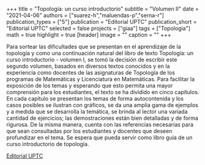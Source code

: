 +++
title = "Topología: un curso introductorio"
subtitle = "Volumen II"
date = "2021-04-06"
authors = ["suarez-h","maluendas-p","serna-r"]
publication_types = ["5"]
publication = "Editorial UPTC"
publication_short = "Editorial UPTC"
selected = false
projects = ["giaa"]
tags = ["Topologia"]
math = true
highlight = true
[header]
image = ""
caption = ""
+++

Para sortear las dificultades que se presentan en el aprendizaje de la topología y como una continuación natural del libro de texto Topología: un curso introductorio - volumen I, se tomó la decisión de escribir este segundo volumen, basados en diversos textos conocidos y en la experiencia como docentes de las asignaturas de Topología de los programas de Matemáticas y Licenciatura en Matemáticas. Para facilitar la exposición de los temas y esperando que esto permita una mayor comprensión para los estudiantes, el texto se ha dividido en cinco capítulos. En cada capítulo se presentan los temas de forma autocontenida y los casos posibles se ilustran con gráficos, se da una amplia gama de ejemplos y a medida que se desarrolla la temática, se brinda al lector una variada cantidad de ejercicios; las demostraciones están bien detalladas y de forma rigurosa. De la misma manera, cuenta con las referencias necesarias para que sean consultadas por los estudiantes y docentes que deseen profundizar en el tema. Se espera que pueda servir como libro guía de un curso introductorio de topología.

[Editorial UPTC](http://editorial.uptc.edu.co/topologia-cty4r.html)
